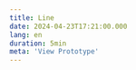 ```yaml
---
title: Line
date: 2024-04-23T17:21:00.000
lang: en
duration: 5min
meta: 'View Prototype'
---
```


<Title />

<Line />
